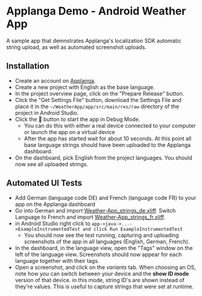 # Applanga Demo - Android Weather App

A sample app that demnstrates Applanga's localization SDK automatic string upload, as well as automated screenshot uploads.

## Installation

 * Create an account on [Applanga](https://dashboard.applanga.com/#!/login).
 * Create a new project with English as the base language.
 * In the project overview page, click on the "Prepare Release" button. 
 * Click the "Get Settings File" button, download the Settings File and place it in the ```~/WeatherApp/app/src/main/res/raw``` directory of the project in Android Studio.
 * Click the 🐞 button to start the app in Debug Mode.
   * You can do this with either a real device connected to your computer or launch the app on a virtual device
   * After the app has started wait for about 10 seconds. At this point all base language strings should have been uploaded to the Applanga dashboard.
 * On the dashboard, pick English from the project languages. You should now see all uploaded strings.

## Automated UI Tests

 * Add German (language code DE) and French (language code FR) to your app on the Applanga dashboard
 * Go into German and import [Weather-App_strings_de.xliff](https://github.com/applanga/Sample-Apps/blob/android-app/Android/Weather-App_strings_de.xliff). Switch Language to French and import [Weather-App_strings_fr.xliff](https://github.com/applanga/Sample-Apps/blob/android-app/Android/Weather-App_strings_fr.xliff).
 * in Android Studio right click to ```app->java->...->ExampleInstrumentedTest and click Run ExampleInstrumentedTest```
    * You should now see the test running, capturing and uploading screenshots of the app in all languages (English, German, French).
 * In the dashboard, in the language view, open the "Tags" window on the left of the language view. Screenshots should now appear for each language together with their tags.
* Open a screenshot, and click on the *variants* tab. When choosing an OS, note how you can switch between your device and the **show ID mode** version of that device. in this mode, string ID's are shown instead of they're values. This is useful to capture strings that were set at runtime.